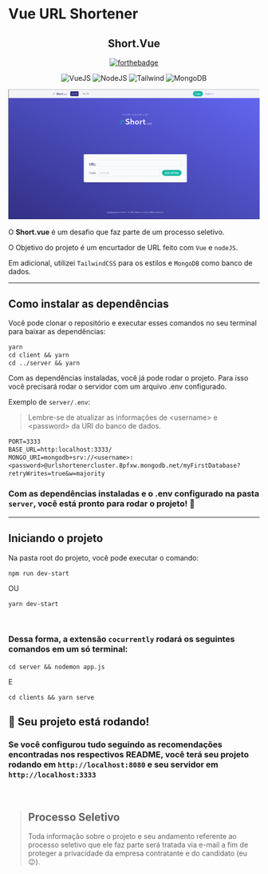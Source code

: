 # Vue URL Shortener

<center>

## Short.Vue

[![forthebadge](https://forthebadge.com/images/badges/built-with-love.svg)](https://forthebadge.com)

![VueJS](https://img.shields.io/badge/Vue.js-35495E?style=for-the-badge&logo=vue.js&logoColor=4FC08D)
![NodeJS](https://img.shields.io/badge/Node.js-43853D?style=for-the-badge&logo=node.js&logoColor=white)
![Tailwind](https://img.shields.io/badge/Tailwind_CSS-38B2AC?style=for-the-badge&logo=tailwind-css&logoColor=white)
![MongoDB](https://img.shields.io/badge/MongoDB-4EA94B?style=for-the-badge&logo=mongodb&logoColor=white)

![App Preview](assets/app-preview.png)

</center>

O <b>Short.vue</b> é um desafio que faz parte de um processo seletivo.

O Objetivo do projeto é um encurtador de URL feito com `Vue` e `nodeJS`.

Em adicional, utilizei `TailwindCSS` para os estilos e `MongoDB` como banco de dados.

<hr>

## Como instalar as dependências

Você pode clonar o repositório e executar esses comandos no seu terminal para baixar as dependências:

```
yarn
cd client && yarn
cd ../server && yarn
```

Com as dependências instaladas, você já pode rodar o projeto.
Para isso você precisará rodar o servidor com um arquivo .env configurado.

Exemplo de `server/.env`:

> Lembre-se de atualizar as informações de \<username> e \<password> da URI do banco de dados.

```
PORT=3333
BASE_URL=http:localhost:3333/
MONGO_URI=mongodb+srv://<username>:<password>@urlshortenercluster.8pfxw.mongodb.net/myFirstDatabase?retryWrites=true&w=majority
```

### Com as dependências instaladas e o .env configurado na pasta `server`, você está pronto para rodar o projeto! :tada:

<hr>

## Iniciando o projeto

Na pasta root do projeto, você pode executar o comando:

```
npm run dev-start
```

OU

```
yarn dev-start
```

<br/>

### Dessa forma, a extensão `cocurrently` rodará os seguintes comandos em um só terminal:

```
cd server && nodemon app.js
```

E

```
cd clients && yarn serve
```

## :tada: Seu projeto está rodando!

### Se você configurou tudo seguindo as recomendações encontradas nos respectivos README, você terá seu projeto rodando em `http://localhost:8080` e seu servidor em `http://localhost:3333`

<br/>

> ## Processo Seletivo
>
> Toda informação sobre o projeto e seu andamento referente ao processo seletivo que ele faz parte será tratada via e-mail a fim de proteger a privacidade da empresa contratante e do candidato (eu :wink:).

